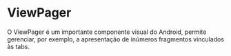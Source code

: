 # ViewPager
O ViewPager é um importante componente visual do Android, permite gerenciar, por exemplo, a apresentação de inúmeros fragmentos vinculados às tabs.
